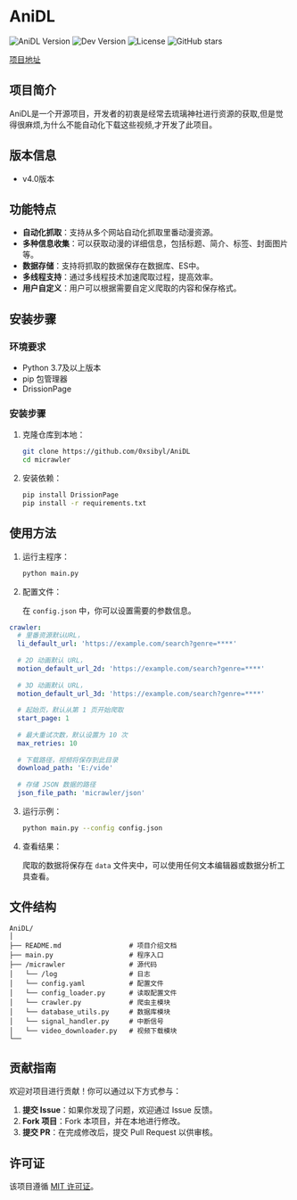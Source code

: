 # AniDL

![AniDL Version](https://img.shields.io/badge/AniDL-v1.0-blue)
![Dev Version](https://img.shields.io/badge/Dev%20Version-dev-orange)
![License](https://img.shields.io/badge/License-MIT-green)
![GitHub stars](https://img.shields.io/github/stars/0xsibyl/AniDL?style=social)

[项目地址](https://github.com/0xsibyl/AniDL)

## 项目简介

AniDL是一个开源项目，开发者的初衷是经常去琉璃神社进行资源的获取,但是觉得很麻烦,为什么不能自动化下载这些视频,才开发了此项目。

## 版本信息

- v4.0版本

## 功能特点

- **自动化抓取**：支持从多个网站自动化抓取里番动漫资源。
- **多种信息收集**：可以获取动漫的详细信息，包括标题、简介、标签、封面图片等。
- **数据存储**：支持将抓取的数据保存在数据库、ES中。
- **多线程支持**：通过多线程技术加速爬取过程，提高效率。
- **用户自定义**：用户可以根据需要自定义爬取的内容和保存格式。

## 安装步骤

### 环境要求

- Python 3.7及以上版本
- pip 包管理器
- DrissionPage

### 安装步骤

1. 克隆仓库到本地：

    ```bash
    git clone https://github.com/0xsibyl/AniDL
    cd micrawler
    ```

2. 安装依赖：

    ```bash
    pip install DrissionPage
    pip install -r requirements.txt
    ```

## 使用方法

1. 运行主程序：

    ```bash
    python main.py
    ```

2. 配置文件：

   在 `config.json` 中，你可以设置需要的参数信息。

```yaml
crawler:
  # 里番资源默认URL，
  li_default_url: 'https://example.com/search?genre=****'
  
  # 2D 动画默认 URL，
  motion_default_url_2d: 'https://example.com/search?genre=****'
  
  # 3D 动画默认 URL，
  motion_default_url_3d: 'https://example.com/search?genre=****'
  
  # 起始页，默认从第 1 页开始爬取
  start_page: 1
  
  # 最大重试次数，默认设置为 10 次
  max_retries: 10
  
  # 下载路径，视频将保存到此目录
  download_path: 'E:/vide'
  
  # 存储 JSON 数据的路径
  json_file_path: 'micrawler/json'
```

3. 运行示例：

    ```bash
    python main.py --config config.json
    ```

4. 查看结果：

   爬取的数据将保存在 `data` 文件夹中，可以使用任何文本编辑器或数据分析工具查看。

## 文件结构

```plaintext
AniDL/
│
├── README.md                 # 项目介绍文档      
├── main.py                   # 程序入口
├── /micrawler                # 源代码
│   └── /log                  # 日志
│   └── config.yaml           # 配置文件
│   └── config_loader.py      # 读取配置文件
│   └── crawler.py            # 爬虫主模块
│   └── database_utils.py     # 数据库模块
│   └── signal_handler.py	  # 中断信号
│   └── video_downloader.py   # 视频下载模块
└──             
```

## 贡献指南

欢迎对项目进行贡献！你可以通过以下方式参与：

1. **提交 Issue**：如果你发现了问题，欢迎通过 Issue 反馈。
2. **Fork 项目**：Fork 本项目，并在本地进行修改。
3. **提交 PR**：在完成修改后，提交 Pull Request 以供审核。

## 许可证

该项目遵循 [MIT 许可证](LICENSE)。
